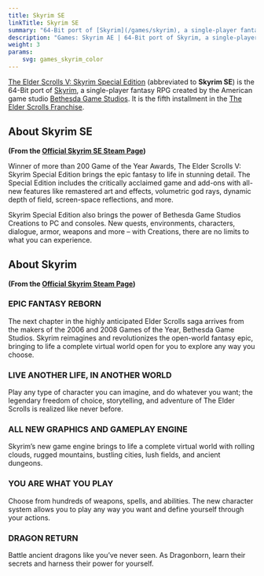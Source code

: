 ```yaml
---
title: Skyrim SE
linkTitle: Skyrim SE
summary: "64-Bit port of [Skyrim](/games/skyrim), a single-player fantasy RPG created by the American game studio [Bethesda Game Studios](https://bethesda.net/en/dashboard)."
description: "Games: Skyrim AE | 64-Bit port of Skyrim, a single-player fantasy RPG created by the American game studio Bethesda Game Studios."
weight: 3
params:
    svg: games_skyrim_color
---
```


[The Elder Scrolls V: Skyrim Special Edition](https://store.steampowered.com/app/489830/The_Elder_Scrolls_V_Skyrim_Special_Edition/) (abbreviated to **Skyrim SE**) is the 64-Bit port of [Skyrim](/games/skyrim), a single-player fantasy RPG created by the American game studio [Bethesda Game Studios](https://bethesda.net/en/dashboard). It is the fifth installment in the [The Elder Scrolls Franchise](https://elderscrolls.bethesda.net/en/).

## About Skyrim SE 

**(From the [Official Skyrim SE Steam Page](https://store.steampowered.com/app/489830/The_Elder_Scrolls_V_Skyrim_Special_Edition/))**

Winner of more than 200 Game of the Year Awards, The Elder Scrolls V: Skyrim Special Edition brings the epic fantasy to life in stunning detail. The Special Edition includes the critically acclaimed game and add-ons with all-new features like remastered art and effects, volumetric god rays, dynamic depth of field, screen-space reflections, and more.

Skyrim Special Edition also brings the power of Bethesda Game Studios Creations to PC and consoles. New quests, environments, characters, dialogue, armor, weapons and more – with Creations, there are no limits to what you can experience. 

## About Skyrim 

**(From the [Official Skyrim Steam Page](https://store.steampowered.com/app/72850/The_Elder_Scrolls_V_Skyrim/))**

### EPIC FANTASY REBORN
The next chapter in the highly anticipated Elder Scrolls saga arrives from the makers of the 2006 and 2008 Games of the Year, Bethesda Game Studios. Skyrim reimagines and revolutionizes the open-world fantasy epic, bringing to life a complete virtual world open for you to explore any way you choose.

### LIVE ANOTHER LIFE, IN ANOTHER WORLD
Play any type of character you can imagine, and do whatever you want; the legendary freedom of choice, storytelling, and adventure of The Elder Scrolls is realized like never before.

### ALL NEW GRAPHICS AND GAMEPLAY ENGINE
Skyrim’s new game engine brings to life a complete virtual world with rolling clouds, rugged mountains, bustling cities, lush fields, and ancient dungeons.

### YOU ARE WHAT YOU PLAY
Choose from hundreds of weapons, spells, and abilities. The new character system allows you to play any way you want and define yourself through your actions.

### DRAGON RETURN
Battle ancient dragons like you’ve never seen. As Dragonborn, learn their secrets and harness their power for yourself. 